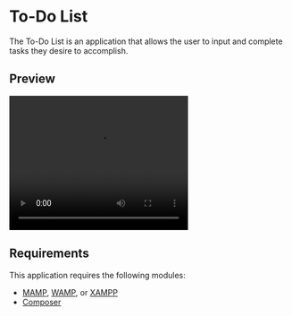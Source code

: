 # To-Do List

The To-Do List is an application that allows the user to input and complete tasks they desire to accomplish.

## Preview

<video width="320" height="240" controls>
  <source src="./assets/videos/to-do-list.mp4" type="video/mp4">
  Your browser does not support the video tag.
</video>

## Requirements

This application requires the following modules:

- [MAMP](https://www.mamp.info/en/downloads/), [WAMP](https://www.wampserver.com/en/download-wampserver-64bits/), or [XAMPP](https://www.apachefriends.org/download.html)
- [Composer](https://getcomposer.org/)